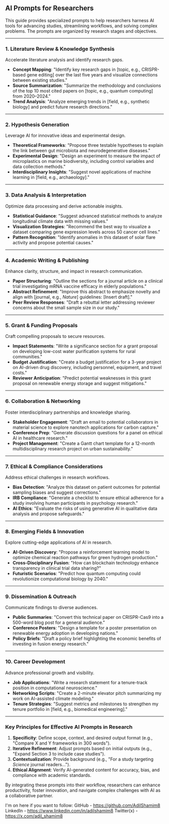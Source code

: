 
## AI Prompts for Researchers

This guide provides specialized prompts to help researchers harness AI tools for advancing studies, streamlining workflows, and solving complex problems. The prompts are organized by research stages and objectives.

---

### **1. Literature Review \& Knowledge Synthesis**

Accelerate literature analysis and identify research gaps.

- **Concept Mapping**: "Identify key research gaps in [topic, e.g., CRISPR-based gene editing] over the last five years and visualize connections between existing studies."
- **Source Summarization**: "Summarize the methodology and conclusions of the top 10 most cited papers on [topic, e.g., quantum computing] from 2020–2024."
- **Trend Analysis**: "Analyze emerging trends in [field, e.g., synthetic biology] and predict future research directions."

---

### **2. Hypothesis Generation**

Leverage AI for innovative ideas and experimental design.

- **Theoretical Frameworks**: "Propose three testable hypotheses to explain the link between gut microbiota and neurodegenerative diseases."
- **Experimental Design**: "Design an experiment to measure the impact of microplastics on marine biodiversity, including control variables and data collection methods."
- **Interdisciplinary Insights**: "Suggest novel applications of machine learning in [field, e.g., archaeology]."

---

### **3. Data Analysis \& Interpretation**

Optimize data processing and derive actionable insights.

- **Statistical Guidance**: "Suggest advanced statistical methods to analyze longitudinal climate data with missing values."
- **Visualization Strategies**: "Recommend the best way to visualize a dataset comparing gene expression levels across 50 cancer cell lines."
- **Pattern Recognition**: "Identify anomalies in this dataset of solar flare activity and propose potential causes."

---

### **4. Academic Writing \& Publishing**

Enhance clarity, structure, and impact in research communication.

- **Paper Structuring**: "Outline the sections for a journal article on a clinical trial investigating mRNA vaccine efficacy in elderly populations."
- **Abstract Refinement**: "Improve this abstract to emphasize novelty and align with [journal, e.g., *Nature*] guidelines: [Insert draft]."
- **Peer Review Responses**: "Draft a rebuttal letter addressing reviewer concerns about the small sample size in our study."

---

### **5. Grant \& Funding Proposals**

Craft compelling proposals to secure resources.

- **Impact Statements**: "Write a significance section for a grant proposal on developing low-cost water purification systems for rural communities."
- **Budget Justification**: "Create a budget justification for a 3-year project on AI-driven drug discovery, including personnel, equipment, and travel costs."
- **Reviewer Anticipation**: "Predict potential weaknesses in this grant proposal on renewable energy storage and suggest mitigations."

---

### **6. Collaboration \& Networking**

Foster interdisciplinary partnerships and knowledge sharing.

- **Stakeholder Engagement**: "Draft an email to potential collaborators in material science to explore nanotech applications for carbon capture."
- **Conference Prep**: "Generate discussion questions for a panel on ethical AI in healthcare research."
- **Project Management**: "Create a Gantt chart template for a 12-month multidisciplinary research project on urban sustainability."

---

### **7. Ethical \& Compliance Considerations**

Address ethical challenges in research workflows.

- **Bias Detection**: "Analyze this dataset on patient outcomes for potential sampling biases and suggest corrections."
- **IRB Compliance**: "Generate a checklist to ensure ethical adherence for a study involving human participants in psychology research."
- **AI Ethics**: "Evaluate the risks of using generative AI in qualitative data analysis and propose safeguards."

---

### **8. Emerging Fields \& Innovation**

Explore cutting-edge applications of AI in research.

- **AI-Driven Discovery**: "Propose a reinforcement learning model to optimize chemical reaction pathways for green hydrogen production."
- **Cross-Disciplinary Fusion**: "How can blockchain technology enhance transparency in clinical trial data sharing?"
- **Futuristic Scenarios**: "Predict how quantum computing could revolutionize computational biology by 2040."

---

### **9. Dissemination \& Outreach**

Communicate findings to diverse audiences.

- **Public Summaries**: "Convert this technical paper on CRISPR-Cas9 into a 500-word blog post for a general audience."
- **Conference Posters**: "Design a template for a poster presentation on renewable energy adoption in developing nations."
- **Policy Briefs**: "Draft a policy brief highlighting the economic benefits of investing in fusion energy research."

---

### **10. Career Development**

Advance professional growth and visibility.

- **Job Applications**: "Write a research statement for a tenure-track position in computational neuroscience."
- **Networking Scripts**: "Create a 2-minute elevator pitch summarizing my work on AI-assisted climate modeling."
- **Tenure Strategies**: "Suggest metrics and milestones to strengthen my tenure portfolio in [field, e.g., biomedical engineering]."

---

### **Key Principles for Effective AI Prompts in Research**

1. **Specificity**: Define scope, context, and desired output format (e.g., "Compare X and Y frameworks in 300 words").
2. **Iterative Refinement**: Adjust prompts based on initial outputs (e.g., "Expand Section 3 to include case studies").
3. **Contextualization**: Provide background (e.g., "For a study targeting *Science* journal readers...").
4. **Ethical Alignment**: Verify AI-generated content for accuracy, bias, and compliance with academic standards.

By integrating these prompts into their workflow, researchers can enhance productivity, foster innovation, and navigate complex challenges with AI as a collaborative partner.



I'm on here if you want to follow:
GitHub -  https://github.com/AdilShamim8 
LinkedIn - https://www.linkedin.com/in/adilshamim8 
Twitter(x) - https://x.com/adil_shamim8


